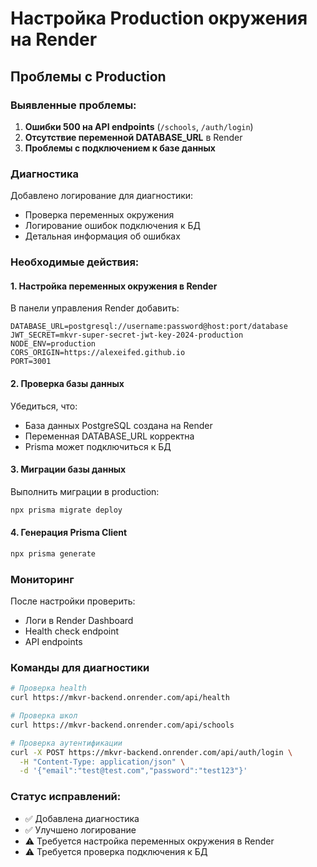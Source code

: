 # Настройка Production окружения на Render

## Проблемы с Production

### Выявленные проблемы:
1. **Ошибки 500 на API endpoints** (`/schools`, `/auth/login`)
2. **Отсутствие переменной DATABASE_URL** в Render
3. **Проблемы с подключением к базе данных**

### Диагностика

Добавлено логирование для диагностики:
- Проверка переменных окружения
- Логирование ошибок подключения к БД
- Детальная информация об ошибках

### Необходимые действия:

#### 1. Настройка переменных окружения в Render

В панели управления Render добавить:

```
DATABASE_URL=postgresql://username:password@host:port/database
JWT_SECRET=mkvr-super-secret-jwt-key-2024-production
NODE_ENV=production
CORS_ORIGIN=https://alexeifed.github.io
PORT=3001
```

#### 2. Проверка базы данных

Убедиться, что:
- База данных PostgreSQL создана на Render
- Переменная DATABASE_URL корректна
- Prisma может подключиться к БД

#### 3. Миграции базы данных

Выполнить миграции в production:
```bash
npx prisma migrate deploy
```

#### 4. Генерация Prisma Client

```bash
npx prisma generate
```

### Мониторинг

После настройки проверить:
- Логи в Render Dashboard
- Health check endpoint
- API endpoints

### Команды для диагностики

```bash
# Проверка health
curl https://mkvr-backend.onrender.com/api/health

# Проверка школ
curl https://mkvr-backend.onrender.com/api/schools

# Проверка аутентификации
curl -X POST https://mkvr-backend.onrender.com/api/auth/login \
  -H "Content-Type: application/json" \
  -d '{"email":"test@test.com","password":"test123"}'
```

### Статус исправлений:
- ✅ Добавлена диагностика
- ✅ Улучшено логирование
- ⚠️ Требуется настройка переменных окружения в Render
- ⚠️ Требуется проверка подключения к БД 